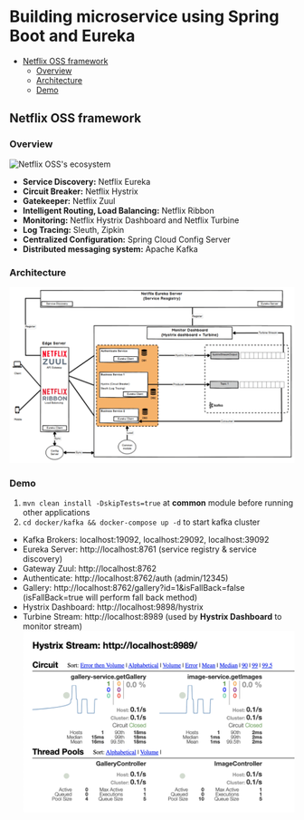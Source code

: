 # Building microservice using Spring Boot and Eureka

- [Netflix OSS framework](#netflix-oss-framework)
  - [Overview](#overview)
  - [Architecture](#architecture)
  - [Demo](#demo)

## Netflix OSS framework

### Overview
![Netflix OSS's ecosystem](readme/netflix-oss-framework.png)

- **Service Discovery:** Netflix Eureka
- **Circuit Breaker:** Netflix Hystrix
- **Gatekeeper:** Netflix Zuul
- **Intelligent Routing, Load Balancing:** Netflix Ribbon
- **Monitoring:** Netflix Hystrix Dashboard and Netflix Turbine
- **Log Tracing:** Sleuth, Zipkin
- **Centralized Configuration:** Spring Cloud Config Server
- **Distributed messaging system:** Apache Kafka

### Architecture
![Netflix OSS's architecture](readme/netflix-oss-architecture.png)

### Demo
1. `mvn clean install -DskipTests=true` at **common** module before running other applications
2. `cd docker/kafka && docker-compose up -d` to start kafka cluster
- Kafka Brokers: localhost:19092, localhost:29092, localhost:39092
- Eureka Server: http://localhost:8761 (service registry & service discovery)
- Gateway Zuul: http://localhost:8762
- Authenticate: http://localhost:8762/auth (admin/12345)
- Gallery: http://localhost:8762/gallery?id=1&isFallBack=false (isFallBack=true will perform fall back method)
- Hystrix Dashboard: http://localhost:9898/hystrix
- Turbine Stream: http://localhost:8989 (used by **Hystrix Dashboard** to monitor stream)
![Hystrix Dashboard](readme/hystrix-stream.png)
